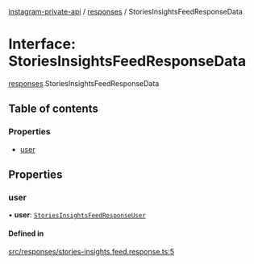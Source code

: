 [instagram-private-api](../../README.md) / [responses](../../modules/responses.md) / StoriesInsightsFeedResponseData

# Interface: StoriesInsightsFeedResponseData

[responses](../../modules/responses.md).StoriesInsightsFeedResponseData

## Table of contents

### Properties

- [user](StoriesInsightsFeedResponseData.md#user)

## Properties

### user

• **user**: [`StoriesInsightsFeedResponseUser`](StoriesInsightsFeedResponseUser.md)

#### Defined in

[src/responses/stories-insights.feed.response.ts:5](https://github.com/Nerixyz/instagram-private-api/blob/4971f34/src/responses/stories-insights.feed.response.ts#L5)
